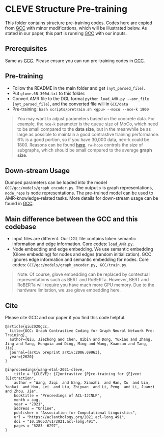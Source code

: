 # CLEVE Structure Pre-training

This folder contains structure pre-training codes. Codes here are copied from [GCC](https://github.com/THUDM/GCC) with minor modifications, which will be illustrated below. As stated in our paper, this part is running [GCC](https://github.com/THUDM/GCC) with our inputs.

## Prerequisites

Same as [GCC](https://github.com/THUDM/GCC). Please ensure you can run pre-training codes in [GCC](https://github.com/THUDM/GCC).

## Pre-training
* Follow the README in the main folder and get ```[nyt_parsed_file]```.
* Put ```glove.6B.300d.txt``` to this folder.
* Convert AMR file to the DGL format ```python load_AMR.py --amr_file [nyt_parsed_file]```, and the converted file will in ```GCC/data```
* Pre-training: ```bash scripts/pretrain.sh <gpu> --moco --nce-k 1800```

> You may want to adjust parameters based on the concrete data. For example, the ```nce-k``` parameter is the queue size of MoCo, which need to be small compared to the **data size**, but in the meanwhile be as large as possible to maintain a good contrastive training performance. 6% is a good portion, so if you have 30,000 data, nec-k could be 1800. Reasons can be found [here](https://github.com/facebookresearch/moco/issues/24#issuecomment-631233654). ```rw-hops``` controls the size of subgraphs, which should be small compared to the average **graph size**.

## Down-stream Usage
Dumped parameters can be loaded into the model ```GCC/gcc/models/graph_encoder.py```. The output ```x``` is graph representations, ```node_reps``` is node representations. The pre-trained model can be used to AMR-knowledge-related tasks. More details for down-stream usage can be found in [GCC](https://github.com/THUDM/GCC).

## Main difference between the GCC and this codebase
* input files are different. Our DGL file contains token semantic information and edge information. Core codes: ```load_AMR.py```.
* Node embedding and edge embedding. We use semantic embedding (Glove embedding) for nodes and edges (random initialization). GCC ignores edge information and semantic embedding for nodes. Core codes: ```GCC/gcc/models/graph_encoder.py, GCC/train.py```. 
> Note: Of course, glove embedding can be replaced by contextual representations such as BERT and RoBERTa. However, BERT and RoBERTa will require you have much more GPU memory. Due to the hardware limitation, we use glove embedding here.
  
## Cite
Please cite GCC and our paper if you find this code helpful.

```
@article{qiu2020gcc,
  title={GCC: Graph Contrastive Coding for Graph Neural Network Pre-Training},
  author={Qiu, Jiezhong and Chen, Qibin and Dong, Yuxiao and Zhang, Jing and Yang, Hongxia and Ding, Ming and Wang, Kuansan and Tang, Jie},
  journal={arXiv preprint arXiv:2006.09963},
  year={2020}
}

@inproceedings{wang-etal-2021-cleve,
    title = "{CLEVE}: {C}ontrastive {P}re-training for {E}vent {E}xtraction",
    author = "Wang, Ziqi  and Wang, Xiaozhi  and Han, Xu  and Lin, Yankai  and Hou, Lei  and Liu, Zhiyuan  and Li, Peng  and Li, Juanzi  and Zhou, Jie",
    booktitle = "Proceedings of ACL-IJCNLP",
    month = aug,
    year = "2021",
    address = "Online",
    publisher = "Association for Computational Linguistics",
    url = "https://aclanthology.org/2021.acl-long.491",
    doi = "10.18653/v1/2021.acl-long.491",
    pages = "6283--6297",
}
```